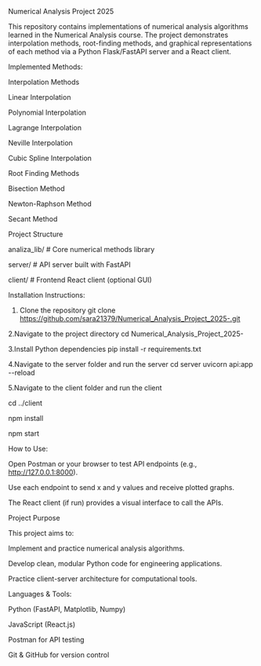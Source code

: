 Numerical Analysis Project 2025


This repository contains implementations of numerical analysis algorithms learned in the Numerical Analysis course.
The project demonstrates interpolation methods, root-finding methods, and graphical representations of each method via a Python Flask/FastAPI server and a React client.


Implemented Methods:

 Interpolation Methods

   Linear Interpolation

   Polynomial Interpolation

   Lagrange Interpolation

   Neville Interpolation

   Cubic Spline Interpolation

 Root Finding Methods

   Bisection Method

   Newton-Raphson Method

   Secant Method

   
Project Structure

analiza_lib/     # Core numerical methods library

server/          # API server built with FastAPI

client/          # Frontend React client (optional GUI)


Installation Instructions:

1. Clone the repository
 git clone https://github.com/sara21379/Numerical_Analysis_Project_2025-.git

2.Navigate to the project directory
 cd Numerical_Analysis_Project_2025-

3.Install Python dependencies
 pip install -r requirements.txt

4.Navigate to the server folder and run the server
 cd server
uvicorn api:app --reload

5.Navigate to the client folder and run the client

 cd ../client

 npm install

 npm start


How to Use:

Open Postman or your browser to test API endpoints (e.g., http://127.0.0.1:8000).

Use each endpoint to send x and y values and receive plotted graphs.

The React client (if run) provides a visual interface to call the APIs.


Project Purpose

This project aims to:

Implement and practice numerical analysis algorithms.

Develop clean, modular Python code for engineering applications.

Practice client-server architecture for computational tools.


Languages & Tools:

Python (FastAPI, Matplotlib, Numpy)

JavaScript (React.js)

Postman for API testing

Git & GitHub for version control

